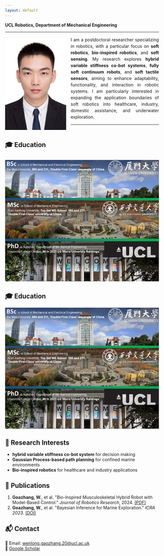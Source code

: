 ```yaml
---
layout: default
---
```


<!--# Dr. Wenlong Goazhang-->
**UCL Robotics, Department of Mechanical Engineering**

---
<div style="max-width: 1000px; line-height: 1.5; text-align: justify;">
    <img src="assets/images/ID Photo_Gaozhang Wenlong400600.jpg" 
         alt="Dr. Wenlong Goazhang" 
         width="200" 
         style="float: left; margin: 5px 15px 5px 0; shape-outside: margin-box;">
    <p>
        I am a postdoctoral researcher specializing in robotics, with a particular focus on 
        <strong>soft robotics</strong>, <strong>bio-inspired robotics</strong>, and <strong>soft sensing</strong>. 
        My research explores <strong>hybrid variable stiffness co-bot systems</strong>, 
        <strong>fully soft continuum robots</strong>, and <strong>soft tactile sensors</strong>, 
        aiming to enhance adaptability, functionality, and interaction in robotic systems. 
        I am particularly interested in expanding the application boundaries of soft robotics into 
        healthcare, industry, domestic assistance, and underwater exploration.
    </p>
</div>

---

<!-- 解决问题的关键：清除浮动 -->
<div style="clear: both;"></div>

## 🎓 Education
![My Education](assets/images/Research-Summary-Wenlong.png)
---

## 🎓 Education
![My Education](assets/images/Research-Summary-Wenlong.png)

## 🔬 Research Interests
- **hybrid variable stiffness co-bot system** for decision making  
- **Gaussian Process-based path planning** for confined marine environments  
- **Bio-inspired robotics** for healthcare and industry applications  

## 📄 Publications
1. **Goazhang, W.**, et al. "Bio-Inspired Musculoskeletal Hybrid Robot with Model-Based Control." *Journal of Robotics Research*, 2024. [(PDF)](https://example.com)  
2. **Goazhang, W.**, et al. "Bayesian Inference for Marine Exploration." *ICRA 2023*. [(DOI)](https://example.com)  

## 📬 Contact
📧 Email: wenlong.gaozhang.20@ucl.ac.uk  
🔗 [Google Scholar](https://scholar.google.ca/citations?user=vhKVcqsAAAAJ&hl=en)  
